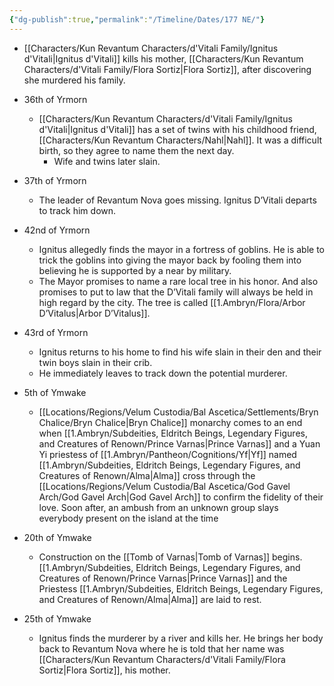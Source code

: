 ```yaml
---
{"dg-publish":true,"permalink":"/Timeline/Dates/177 NE/"}
---
```


- [[Characters/Kun Revantum Characters/d'Vitali Family/Ignitus d'Vitali\|Ignitus d'Vitali]] kills his mother, [[Characters/Kun Revantum Characters/d'Vitali Family/Flora Sortiz\|Flora Sortiz]], after discovering she murdered his family.

- 36th of Yrmorn
	- [[Characters/Kun Revantum Characters/d'Vitali Family/Ignitus d'Vitali\|Ignitus d'Vitali]] has a set of twins with his childhood friend, [[Characters/Kun Revantum Characters/Nahl\|Nahl]]. It was a difficult birth, so they agree to name them the next day.
		- Wife and twins later slain.

- 37th of Yrmorn
	- The leader of Revantum Nova goes missing. Ignitus D’Vitali departs to track him down.
- 42nd of Yrmorn
	- Ignitus allegedly finds the mayor in a fortress of goblins. He is able to trick the goblins into giving the mayor back by fooling them into believing he is supported by a near by military.
	- The Mayor promises to name a rare local tree in his honor. And also promises to put to law that the D’Vitali family will always be held in high regard by the city. The tree is called [[1.Ambryn/Flora/Arbor D’Vitalus\|Arbor D’Vitalus]].
- 43rd of Yrmorn
	- Ignitus returns to his home to find his wife slain in their den and their twin boys slain in their crib.
	- He immediately leaves to track down the potential murderer.
- 5th of Ymwake
	- [[Locations/Regions/Velum Custodia/Bal Ascetica/Settlements/Bryn Chalice/Bryn Chalice\|Bryn Chalice]] monarchy comes to an end when [[1.Ambryn/Subdeities, Eldritch Beings, Legendary Figures, and Creatures of Renown/Prince Varnas\|Prince Varnas]] and a Yuan Yi priestess of [[1.Ambryn/Pantheon/Cognitions/Yf\|Yf]] named [[1.Ambryn/Subdeities, Eldritch Beings, Legendary Figures, and Creatures of Renown/Alma\|Alma]] cross through the [[Locations/Regions/Velum Custodia/Bal Ascetica/God Gavel Arch/God Gavel Arch\|God Gavel Arch]] to confirm the fidelity of their love. Soon after, an ambush from an unknown group slays everybody present on the island at the time
- 20th of Ymwake
	- Construction on the [[Tomb of Varnas\|Tomb of Varnas]] begins. [[1.Ambryn/Subdeities, Eldritch Beings, Legendary Figures, and Creatures of Renown/Prince Varnas\|Prince Varnas]] and the Priestess [[1.Ambryn/Subdeities, Eldritch Beings, Legendary Figures, and Creatures of Renown/Alma\|Alma]] are laid to rest.
- 25th of Ymwake
	- Ignitus finds the murderer by a river and kills her. He brings her body back to Revantum Nova where he is told that her name was [[Characters/Kun Revantum Characters/d'Vitali Family/Flora Sortiz\|Flora Sortiz]], his mother.

